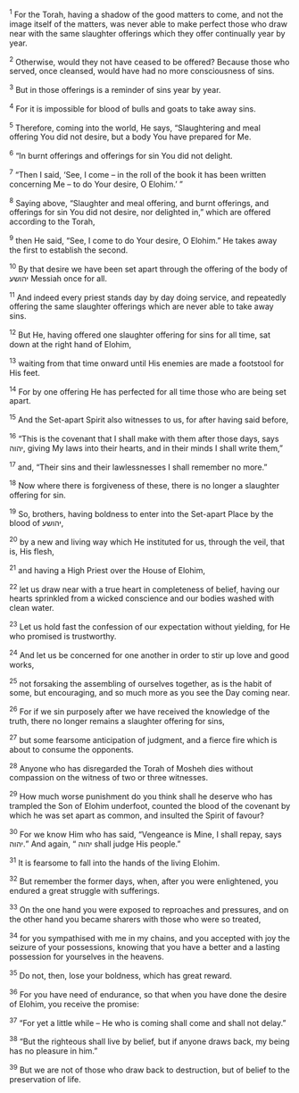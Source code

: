 <sup>1</sup> For the Torah, having a shadow of the good matters to come, and not the image itself of the matters, was never able to make perfect those who draw near with the same slaughter offerings which they offer continually year by year.

<sup>2</sup> Otherwise, would they not have ceased to be offered? Because those who served, once cleansed, would have had no more consciousness of sins.

<sup>3</sup> But in those offerings is a reminder of sins year by year.

<sup>4</sup> For it is impossible for blood of bulls and goats to take away sins.

<sup>5</sup> Therefore, coming into the world, He says, “Slaughtering and meal offering You did not desire, but a body You have prepared for Me.

<sup>6</sup> “In burnt offerings and offerings for sin You did not delight.

<sup>7</sup> “Then I said, ‘See, I come – in the roll of the book it has been written concerning Me – to do Your desire, O Elohim.’ ”

<sup>8</sup> Saying above, “Slaughter and meal offering, and burnt offerings, and offerings for sin You did not desire, nor delighted in,” which are offered according to the Torah,

<sup>9</sup> then He said, “See, I come to do Your desire, O Elohim.” He takes away the first to establish the second.

<sup>10</sup> By that desire we have been set apart through the offering of the body of יהושע Messiah once for all.

<sup>11</sup> And indeed every priest stands day by day doing service, and repeatedly offering the same slaughter offerings which are never able to take away sins.

<sup>12</sup> But He, having offered one slaughter offering for sins for all time, sat down at the right hand of Elohim,

<sup>13</sup> waiting from that time onward until His enemies are made a footstool for His feet.

<sup>14</sup> For by one offering He has perfected for all time those who are being set apart.

<sup>15</sup> And the Set-apart Spirit also witnesses to us, for after having said before,

<sup>16</sup> “This is the covenant that I shall make with them after those days, says יהוה, giving My laws into their hearts, and in their minds I shall write them,”

<sup>17</sup> and, “Their sins and their lawlessnesses I shall remember no more.”

<sup>18</sup> Now where there is forgiveness of these, there is no longer a slaughter offering for sin.

<sup>19</sup> So, brothers, having boldness to enter into the Set-apart Place by the blood of יהושע,

<sup>20</sup> by a new and living way which He instituted for us, through the veil, that is, His flesh,

<sup>21</sup> and having a High Priest over the House of Elohim,

<sup>22</sup> let us draw near with a true heart in completeness of belief, having our hearts sprinkled from a wicked conscience and our bodies washed with clean water.

<sup>23</sup> Let us hold fast the confession of our expectation without yielding, for He who promised is trustworthy.

<sup>24</sup> And let us be concerned for one another in order to stir up love and good works,

<sup>25</sup> not forsaking the assembling of ourselves together, as is the habit of some, but encouraging, and so much more as you see the Day coming near.

<sup>26</sup> For if we sin purposely after we have received the knowledge of the truth, there no longer remains a slaughter offering for sins,

<sup>27</sup> but some fearsome anticipation of judgment, and a fierce fire which is about to consume the opponents.

<sup>28</sup> Anyone who has disregarded the Torah of Mosheh dies without compassion on the witness of two or three witnesses.

<sup>29</sup> How much worse punishment do you think shall he deserve who has trampled the Son of Elohim underfoot, counted the blood of the covenant by which he was set apart as common, and insulted the Spirit of favour?

<sup>30</sup> For we know Him who has said, “Vengeance is Mine, I shall repay, says יהוה.” And again, “ יהוה shall judge His people.”

<sup>31</sup> It is fearsome to fall into the hands of the living Elohim.

<sup>32</sup> But remember the former days, when, after you were enlightened, you endured a great struggle with sufferings.

<sup>33</sup> On the one hand you were exposed to reproaches and pressures, and on the other hand you became sharers with those who were so treated,

<sup>34</sup> for you sympathised with me in my chains, and you accepted with joy the seizure of your possessions, knowing that you have a better and a lasting possession for yourselves in the heavens.

<sup>35</sup> Do not, then, lose your boldness, which has great reward.

<sup>36</sup> For you have need of endurance, so that when you have done the desire of Elohim, you receive the promise:

<sup>37</sup> “For yet a little while – He who is coming shall come and shall not delay.”

<sup>38</sup> “But the righteous shall live by belief, but if anyone draws back, my being has no pleasure in him.”

<sup>39</sup> But we are not of those who draw back to destruction, but of belief to the preservation of life.

